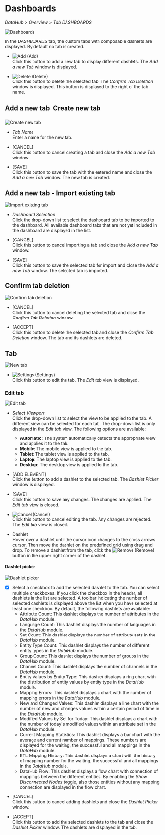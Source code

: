 # Dashboards
*DataHub > Overview > Tab DASHBOARDS*

![Dashboards](../../Assets/Screenshots/DataHub/Overview/Dashboards.png "[Dashboards]")

In the *DASHBOARDS* tab, the custom tabs with composable dashlets are displayed. By default no tab is created.

- ![Add](../../Assets/Icons/Plus06.png "[Add]") (Add)   
  Click this button to add a new tab to display different dashlets. The *Add a new Tab* window is displayed.

- ![Delete](../../Assets/Icons/Cross04.png "[Delete]") (Delete)   
  Click this button to delete the selected tab. The *Confirm Tab Deletion* window is displayed. This button is displayed to the right of the tab name.


## Add a new tab &#150; Create new tab

![Create new tab](../../Assets/Screenshots/DataHub/Overview/CreateNewTab.png "[Create new tab]")

- *Tab Name*   
  Enter a name for the new tab.

- [CANCEL]   
  Click this button to cancel creating a tab and close the *Add a new Tab* window.

- [SAVE]   
  Click this button to save the tab with the entered name and close the *Add a new Tab* window. The new tab is created.


## Add a new tab - Import existing tab

![Import existing tab](../../Assets/Screenshots/DataHub/Overview/ImportExistingTab.png "[Import existing tab]")

- *Dashboard Selection*   
  Click the drop-down list to select the dashboard tab to be imported to the dashboard. All available dashboard tabs that are not yet included in the dashboard are displayed in the list.

- [CANCEL]   
  Click this button to cancel importing a tab and close the *Add a new Tab* window.

- [SAVE]   
  Click this button to save the selected tab for import and close the *Add a new Tab* window. The selected tab is imported.

[comment]: <> (When is this tab unlocked? Only available in the Actindo Dashboard?)



## Confirm tab deletion

![Confirm tab deletion](../../Assets/Screenshots/DataHub/Overview/ConfirmTabDeletion.png "[Confirm tab deletion]")

- [CANCEL]   
  Click this button to cancel deleting the selected tab and close the *Confirm Tab Deletion* window.

- [ACCEPT]   
  Click this button to delete the selected tab and close the *Confirm Tab Deletion* window. The tab and its dashlets are deleted.




## Tab

![New tab](../../Assets/Screenshots/DataHub/Overview/NewTab.png "[New tab]")

- ![Settings](../../Assets/Icons/Settings01.png "[Tool]") (Settings)   
  Click this button to edit the tab. The *Edit tab* view is displayed.  


### Edit tab

![Edit tab](../../Assets/Screenshots/DataHub/Overview/EditTab.png "[Edit tab]")

- *Select Viewport*   
  Click the drop-down list to select the view to be applied to the tab. A different view can be selected for each tab. The drop-down list is only displayed in the *Edit tab* view. The following options are available:    
  - **Automatic**: The system automatically detects the appropriate view and applies it to the tab.
  - **Mobile**: The mobile view is applied to the tab.  
  - **Tablet**: The tablet view is applied to the tab.  
  - **Laptop**: The laptop view is applied to the tab.  
  - **Desktop**: The desktop view is applied to the tab.  


- [ADD ELEMENT]   
  Click the button to add a dashlet to the selected tab. The *Dashlet Picker* window is displayed.

- [SAVE]   
  Click this button to save any changes. The changes are applied. The *Edit tab* view is closed.

- ![Cancel](../../Assets/Icons/Cross02.png "[Cancel]") (Cancel)   
  Click this button to cancel editing the tab. Any changes are rejected. The *Edit tab* view is closed.

- Dashlet   
  Hover over a dashlet until the cursor icon changes to the cross arrows cursor. Then move the dashlet on the predefined grid using drag and drop. To remove a dashlet from the tab, click the ![Remove](../../Assets/Icons/Cross03.png "[Remove]") (Remove) button in the upper right corner of the dashlet.  


#### Dashlet picker

![Dashlet picker](../../Assets/Screenshots/DataHub/Overview/DashletPicker.png "[Dashlet picker]")

- [x]
  Select a checkbox to add the selected dashlet to the tab. You can select multiple checkboxes. If you click the checkbox in the header, all dashlets in the list are selected. A toolbar indicating the number of selected dashlets is displayed above the list when you have selected at least one checkbox. By default, the following dashlets are available:
  - Attribute Count: This dashlet displays the number of attributes in the *DataHub* module.
  - Language Count: This dashlet displays the number of languages in the *DataHub* module.
  -	Set Count: This dashlet displays the number of attribute sets in the *DataHub* module.
  -	Entity Type Count: This dashlet displays the number of different entity types in the *DataHub* module.
  -	Group Count: This dashlet displays the number of groups in the *DataHub* module.
  -	Channel Count: This dashlet displays the number of channels in the *DataHub* module.
  -	Entity Values by Entity Type: This dashlet displays a ring chart with the distribution of entity values by entity type in the *DataHub* module.
  -	Mapping Errors: This dashlet displays a chart with the number of mapping errors in the *DataHub* module.
  -	New and Changed Values: This dashlet displays a line chart with the number of new and changes values within a certain period of time in the *DataHub* module.
  -	Modified Values by Set for Today: This dashlet displays a chart with the number of today's modified values within an attribute set in the *DataHub* module.
  -	Current Mapping Statistics: This dashlet displays a bar chart with the average and current number of mappings. These numbers are displayed for the waiting, the successful and all mappings in the *DataHub* module.
  -	ETL Mapping History: This dashlet displays a chart with the history of mapping number for the waiting, the successful and all mappings in the *DataHub* module.
  -	DataHub Flow: This dashlet displays a flow chart with connection of mappings between the different entities. By enabling the *Show Disconnected Nodes* toggle, also those entities without any mapping connection are displayed in the flow chart.  

[comment]: <> (Check dashlet description)

- [CANCEL]   
  Click this button to cancel adding dashlets and close the *Dashlet Picker* window.

- [ACCEPT]   
  Click this button to add the selected dashlets to the tab and close the *Dashlet Picker* window. The dashlets are displayed in the tab.
